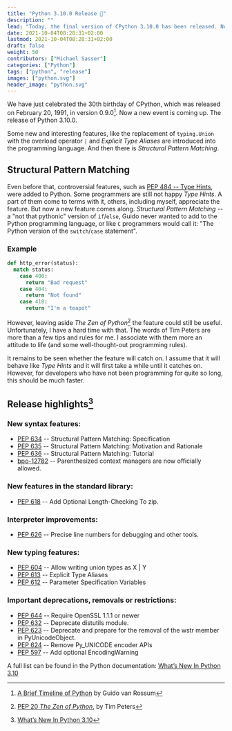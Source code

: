 ```yaml
---
title: "Python 3.10.0 Release 🐍"
description: ""
lead: "Today, the final version of CPython 3.10.0 has been released. New, long awaited and controversial features enter the Python programming language."
date: 2021-10-04T08:28:31+02:00
lastmod: 2021-10-04T08:28:31+02:00
draft: false
weight: 50
contributors: ["Michael Sasser"]
categories: ["Python"]
tags: ["python", "release"]
images: ["python.svg"]
header_image: "python.svg"
---
```


We have just celebrated the 30th birthday of CPython, which was released on
February 20, 1991, in version 0.9.0[^first-release]. Now a new event is coming
up. The release of Python 3.10.0.

Some new and interesting features, like the replacement of `typing.Union` with
the overload operator `|` and _Explicit Type Aliases_ are introduced into the
programming language. And then there is _Structural Pattern Matching_.

## Structural Pattern Matching

Even before that, controversial features, such as
[PEP 484 -- Type Hints](https://www.python.org/dev/peps/pep-0484/), were added
to Python. Some programmers are still not happy _Type Hints_. A part of them
come to terms with it, others, including myself, appreciate the feature.
But now a new feature comes along. _Structural Pattern Matching_ -- a
"not that pythonic" version of `if`/`else`, Guido never wanted to add to the
Python programming language, or like `C` programmers would call
it: "The Python version of the `switch`/`case` statement".

### Example

```python
def http_error(status):
  match status:
    case 400:
      return "Bad request"
    case 404:
      return "Not found"
    case 418:
      return "I'm a teapot"
```

However, leaving aside _The Zen of Python_[^zen-of-python] the feature could
still be useful. Unfortunately, I have a hard time with that. The words
of Tim Peters are more than a few tips and rules for me. I associate with them
more an attitude to life (and some well-thought-out programming rules).

It remains to be seen whether the feature will catch on. I assume that it
will behave like _Type Hints_ and it will first take a while until it catches
on. However, for developers who have not been programming for quite so long,
this should be much faster.

## Release highlights[^release-highlights]

### New syntax features:

- [PEP 634](https://www.python.org/dev/peps/pep-0634/) -- Structural Pattern Matching: Specification
- [PEP 635](https://www.python.org/dev/peps/pep-0635/) -- Structural Pattern Matching: Motivation and Rationale
- [PEP 636](https://www.python.org/dev/peps/pep-0636/) -- Structural Pattern Matching: Tutorial
- [bpo-12782](https://bugs.python.org/issue12782) -- Parenthesized context managers are now officially allowed.

### New features in the standard library:

- [PEP 618](https://www.python.org/dev/peps/pep-0618/) -- Add Optional Length-Checking To zip.

### Interpreter improvements:

- [PEP 626](https://www.python.org/dev/peps/pep-0626/) -- Precise line numbers for debugging and other tools.

### New typing features:

- [PEP 604](https://www.python.org/dev/peps/pep-0604/) -- Allow writing union types as X | Y
- [PEP 613](https://www.python.org/dev/peps/pep-0613/) -- Explicit Type Aliases
- [PEP 612](https://www.python.org/dev/peps/pep-0612/) -- Parameter Specification Variables

### Important deprecations, removals or restrictions:

- [PEP 644](https://www.python.org/dev/peps/pep-0644/) -- Require OpenSSL 1.1.1 or newer
- [PEP 632](https://www.python.org/dev/peps/pep-0632/) -- Deprecate distutils module.
- [PEP 623](https://www.python.org/dev/peps/pep-0623/) -- Deprecate and prepare for the removal of the wstr member in PyUnicodeObject.
- [PEP 624](https://www.python.org/dev/peps/pep-0624/) -- Remove Py_UNICODE encoder APIs
- [PEP 597](https://www.python.org/dev/peps/pep-0597/) -- Add optional EncodingWarning

A full list can be found in the Python documentation:
[What’s New In Python 3.10](https://docs.python.org/3/whatsnew/3.10.html)

[^first-release]: [A Brief Timeline of Python](https://python-history.blogspot.com/2009/01/brief-timeline-of-python.html) by Guido van Rossum
[^zen-of-python]: [PEP 20 _The Zen of Python_](https://www.python.org/dev/peps/pep-0020/), by Tim Peters
[^release-highlights]: [What’s New In Python 3.10](https://docs.python.org/3/whatsnew/3.10.html)
